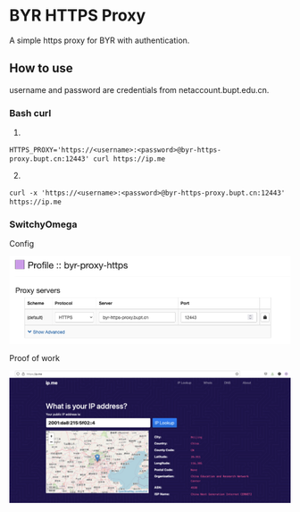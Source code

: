 # BYR HTTPS Proxy

A simple https proxy for BYR with authentication.

## How to use

username and password are credentials from netaccount.bupt.edu.cn.

### Bash curl

1. 

```
HTTPS_PROXY='https://<username>:<password>@byr-https-proxy.bupt.cn:12443' curl https://ip.me
```

2. 

```
curl -x 'https://<username>:<password>@byr-https-proxy.bupt.cn:12443' https://ip.me
```

### SwitchyOmega

Config

![](figure-switchyomega.png)

Proof of work

![](figure-switchyomega-pow.png)